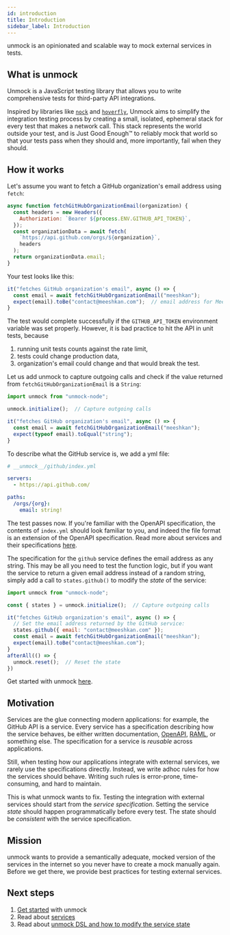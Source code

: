 ```yaml
---
id: introduction
title: Introduction
sidebar_label: Introduction
---
```


unmock is an opinionated and scalable way to mock external services in tests.

## What is unmock

Unmock is a JavaScript testing library that allows you to write comprehensive tests for third-party API integrations.

Inspired by libraries like [`nock`](https://github.com/nock/nock) and [`hoverfly`](https://github.com/spectolabs/hoverfly), Unmock aims to simplify the integration testing process by creating a small, isolated, ephemeral stack for every test that makes a network call. This stack represents the world outside your test, and is Just Good Enough™ to reliably mock that world so that your tests pass when they should and, more importantly, fail when they should.

## How it works

Let's assume you want to fetch a GitHub organization's email address using `fetch`:

```js
async function fetchGitHubOrganizationEmail(organization) {
  const headers = new Headers({
    Authorization: `Bearer ${process.ENV.GITHUB_API_TOKEN}`,
  });
  const organizationData = await fetch(
    `https://api.github.com/orgs/${organization}`,
    headers
  );
  return organizationData.email;
}
```

Your test looks like this:

```js
it("fetches GitHub organization's email", async () => {
  const email = await fetchGitHubOrganizationEmail("meeshkan");
  expect(email).toBe("contact@meeshkan.com");  // email address for Meeshkan organization
}
```

The test would complete successfully if the `GITHUB_API_TOKEN` environment variable was set properly. However, it is bad practice to hit the API in unit tests, because

1. running unit tests counts against the rate limit,
1. tests could change production data,
1. organization's email could change and that would break the test.

Let us add unmock to capture outgoing calls and check if the value returned from `fetchGitHubOrganizationEmail` is a `String`:

```js
import unmock from "unmock-node";

unmock.initialize();  // Capture outgoing calls

it("fetches GitHub organization's email", async () => {
  const email = await fetchGitHubOrganizationEmail("meeshkan");
  expect(typeof email).toEqual("string");
}
```

To describe what the GitHub service is, we add a yml file:

```yaml
# __unmock__/github/index.yml

servers:
  - https://api.github.com/

paths:
  /orgs/{org}:
    email: string!
```

The test passes now. If you're familiar with the OpenAPI specification, the contents of `index.yml` should look familiar to you, and indeed the file format is an extension of the OpenAPI specification. Read more about services and their specifications [here](services.md).

The specification for the `github` service defines the email address as any string. This may be all you need to test the function logic, but if you want the service to return a given email address instead of a random string, simply add a call to `states.github()` to modify the _state_ of the service:

```js
import unmock from "unmock-node";

const { states } = unmock.initialize();  // Capture outgoing calls

it("fetches GitHub organization's email", async () => {
  // Set the email address returned by the GitHub service:
  states.github({ email: "contact@meeshkan.com" });
  const email = await fetchGitHubOrganizationEmail("meeshkan");
  expect(email).toBe("contact@meeshkan.com");
}
afterAll(() => {
  unmock.reset();  // Reset the state
})
```

Get started with unmock [here](getting-started.md).

## Motivation

Services are the glue connecting modern applications: for example, the GitHub API is a service. Every service has a specification describing how the service behaves, be either written documentation, [OpenAPI](https://www.openapis.org/), [RAML](https://raml.org/), or something else. The specification for a service is _reusable_ across applications.

Still, when testing how our applications integrate with external services, we rarely use the specifications directly. Instead, we write adhoc rules for how the services should behave. Writing such rules is error-prone, time-consuming, and hard to maintain.

This is what unmock wants to fix. Testing the integration with external services should start from the _service specification_. Setting the service _state_ should happen programmatically before every test. The state should be _consistent_ with the service specification.

## Mission

unmock wants to provide a semantically adequate, mocked version of the services in the internet so you never have to create a mock manually again. Before we get there, we provide best practices for testing external services.

## Next steps

1. [Get started](getting-started.md) with unmock
1. Read about [services](services.md)
1. Read about [unmock DSL and how to modify the service state](state.md)
